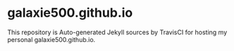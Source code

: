 # galaxie500.github.io
This repository is Auto-generated Jekyll sources by TravisCI for hosting my personal galaxie500.github.io.
